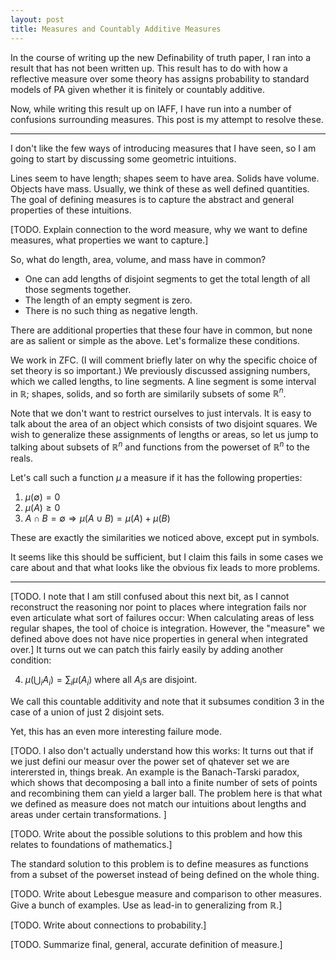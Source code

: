 ```yaml
---
layout: post
title: Measures and Countably Additive Measures
---
```


In the course of writing up the new Definability of truth paper, I ran into a result that has not been written up.
This result has to do with how a reflective measure over some theory has assigns probability to standard models of PA given whether it is finitely or countably additive.

Now, while writing this result up on IAFF, I have run into a number of confusions surrounding measures. This post is my attempt to resolve these.

***

I don't like the few ways of introducing measures that I have seen, so I am going to start by discussing some geometric intuitions.

Lines seem to have length; shapes seem to have area. Solids have volume. Objects have mass.
Usually, we think of these as well defined quantities.
The goal of defining measures is to capture the abstract and general properties of these intuitions.

[TODO. Explain connection to the word measure, why we want to define measures, what properties we want to capture.]

So, what do length, area, volume, and mass have in common?

* One can add lengths of disjoint segments to get the total length of all those segments together.
* The length of an empty segment is zero.
* There is no such thing as negative length.

There are additional properties that these four have in common, but none are as salient or simple as the above.
Let's formalize these conditions.

We work in ZFC. (I will comment briefly later on why the specific choice of set theory is so important.)
We previously discussed assigning numbers, which we called lengths, to line segments.
A line segment is some interval in $\mathbb{R}$; shapes, solids, and so forth are similarily subsets of some $\mathbb{R}^n$.

Note that we don't want to restrict ourselves to just intervals.
It is easy to talk about the area of an object which consists of two disjoint squares.
We wish to generalize these assignments of lengths or areas, so let us jump to talking about subsets of $\mathbb{R}^n$ and functions from the powerset of $\mathbb{R}^n$ to the reals.

Let's call such a function $\mu$ a measure if it has the following properties:

1. $\mu(\emptyset)=0$
2. $\mu(A)\geq 0$
3. $A\cap B=\emptyset \Rightarrow \mu(A\cup B)=\mu(A)+\mu(B)$

These are exactly the similarities we noticed above, except put in symbols.

It seems like this should be sufficient, but I claim this fails in some cases we care about and that what looks like the obvious fix leads to more problems.

***

[TODO. I note that I am still confused about this next bit, as I cannot reconstruct the reasoning nor point to places where integration fails nor even articulate what sort of failures occur:
When calculating areas of less regular shapes, the tool of choice is integration. However, the "measure" we defined above does not have nice properties in general when integrated over.]
It turns out we can patch this fairly easily by adding another condition:

4. $\mu(\bigcup_i A_i)=\sum_{i}\mu(A_i)$
where all $A_i$s are disjoint.

We call this countable additivity and note that it subsumes condition 3 in the case of a union of just 2 disjoint sets.

Yet, this has an even more interesting failure mode.

[TODO. I also don't actually understand how this works: 
It turns out that if we just defini our measur over the power set of qhatever set we are interersted in, things break.
An example is the Banach-Tarski paradox, which shows that decomposing a ball into a finite number of sets of points and recombining them can yield a larger ball.
The problem here is that what we defined as measure does not match our intuitions about lengths and areas under certain transformations.
]

[TODO. Write about the possible solutions to this problem and how this relates to foundations of mathematics.]

The standard solution to this problem is to define measures as functions from a subset of the powerset instead of being defined on the whole thing.

[TODO. Write about Lebesgue measure and comparison to other measures. Give a bunch of examples. Use as lead-in to generalizing from $\mathbb{R}$.]

[TODO. Write about connections to probability.]

[TODO. Summarize final, general, accurate definition of measure.]
